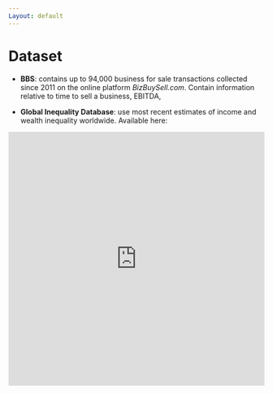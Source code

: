 ```yaml
---
Layout: default
---
```



# Dataset

- **BBS**: contains up to 94,000 business for sale transactions collected since 2011 on the online platform *BizBuySell.com*. Contain information relative to time to sell a business, EBITDA, 

- **Global Inequality Database**: use most recent estimates of income and wealth inequality worldwide. Available here: 


<iframe src="https://inequality.shinyapps.io/inequality_paper/" width="100%" height="500" frameBorder="0"></iframe>
